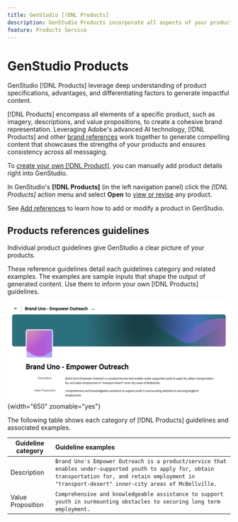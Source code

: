 ```yaml
---
title: GenStudio [!DNL Products]
description: GenStudio Products incorporate all aspects of your product—imagery, descriptions, and value propositions—to create relevant content that highlights product strengths and maintains consistency in product messaging.
feature: Products Service
---
```


# GenStudio Products

GenStudio [!DNL Products] leverage deep understanding of product specifications, advantages, and differentiating factors to generate impactful content.

[!DNL Products] encompass all elements of a specific product, such as imagery, descriptions, and value propositions, to create a cohesive brand representation. Leveraging Adobe's advanced AI technology, [!DNL Products] and other [brand references](/help/user-guide/references/overview.md) work together to generate compelling content that showcases the strengths of your products and ensures consistency across all messaging.

To [create your own [!DNL Product]](add-references.md#add-products), you can manually add product details right into GenStudio.

In GenStudio's **[!DNL Products]** (in the left navigation panel) click the _[!DNL Products]_ action menu and select **Open** to [view or revise](add-references.md#manage-products) any product.

See [Add references](add-references.md) to learn how to add or modify a product in GenStudio.

## Products references guidelines

Individual product guidelines give GenStudio a clear picture of your products.

These reference guidelines detail each guidelines category and related examples. The examples are sample inputs that shape the output of generated content. Use them to inform your own [!DNL Products] guidelines.

![[!DNL Products] guidelines in GenStudio](/help/assets/products-guidelines.png){width="650" zoomable="yes"}

The following table shows each category of [!DNL Products] guidelines and associated examples.

| Guideline category | Guideline examples |
| ------------------| :---------- |
| Description       | `Brand Uno's Empower Outreach is a product/service that enables under-supported youth to apply for, obtain transportation for, and retain employment in "transport-desert" inner-city areas of McBellville.` |
| Value Proposition        | `Comprehensive and knowledgeable assistance to support youth in surmounting obstacles to securing long term employment.` |
